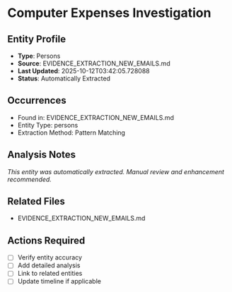 # Computer Expenses Investigation

## Entity Profile
- **Type**: Persons
- **Source**: EVIDENCE_EXTRACTION_NEW_EMAILS.md
- **Last Updated**: 2025-10-12T03:42:05.728088
- **Status**: Automatically Extracted

## Occurrences
- Found in: EVIDENCE_EXTRACTION_NEW_EMAILS.md
- Entity Type: persons
- Extraction Method: Pattern Matching

## Analysis Notes
*This entity was automatically extracted. Manual review and enhancement recommended.*

## Related Files
- EVIDENCE_EXTRACTION_NEW_EMAILS.md

## Actions Required
- [ ] Verify entity accuracy
- [ ] Add detailed analysis
- [ ] Link to related entities
- [ ] Update timeline if applicable
